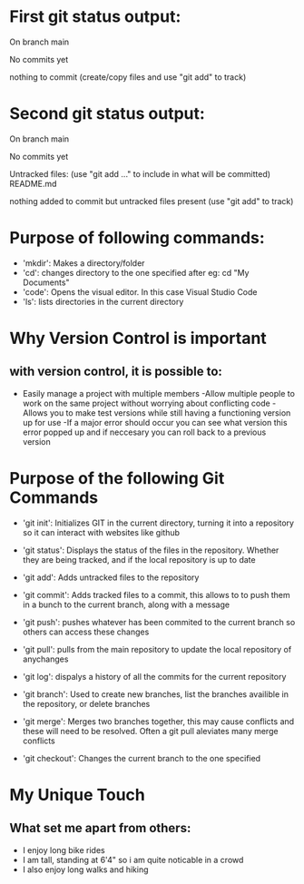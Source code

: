 # First git status output:
On branch main

No commits yet

nothing to commit (create/copy files and use "git add" to track)

# Second git status output:
On branch main

No commits yet

Untracked files:
  (use "git add <file>..." to include in what will be committed)
        README.md

nothing added to commit but untracked files present (use "git add" to track)

# Purpose of following commands:
- 'mkdir':
    Makes a directory/folder
- 'cd':
    changes directory to the one specified after eg: cd "My Documents"
- 'code':
    Opens the visual editor. In this case Visual Studio Code
- 'ls':
    lists directories in the current directory

# Why Version Control is important
## with version control, it is possible to:
- Easily manage a project with multiple members
-Allow multiple people to work on the same project without worrying about conflicting code
-Allows you to make test versions while still having a functioning version up for use
-If a major error should occur you can see what version this error popped up and if neccesary you can roll back to a previous version

# Purpose of the following Git Commands
- 'git init':
    Initializes GIT in the current directory, turning it into a repository so it can interact with websites like github

- 'git status':
    Displays the status of the files in the repository. Whether they are being tracked, and if the local repository is up to date

- 'git add':
    Adds untracked files to the repository

- 'git commit':
    Adds tracked files to a commit, this allows to to push them in a bunch to the current branch, along with a message

- 'git push':
    pushes whatever has been commited to the current branch so others can access these changes

- 'git pull':
    pulls from the main repository to update the local repository of anychanges

- 'git log':
    dispalys a history of all the commits for the current repository

- 'git branch':
    Used to create new branches, list the branches availible in the repository, or delete branches

- 'git merge':
    Merges two branches together, this may cause conflicts and these will need to be resolved. Often a git pull aleviates many merge conflicts

- 'git checkout':
    Changes the current branch to the one specified

# My Unique Touch
## What set me apart from others:
- I enjoy long bike rides
- I am tall, standing at 6'4" so i am quite noticable in a crowd
- I also enjoy long walks and hiking